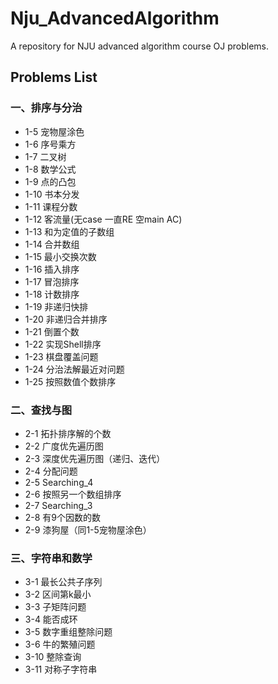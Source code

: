 # Nju_AdvancedAlgorithm
A repository for NJU advanced algorithm course OJ problems.
## Problems List
### 一、排序与分治
* 1-5 宠物屋涂色
* 1-6 序号乘方
* 1-7 二叉树
* 1-8 数学公式
* 1-9 点的凸包
* 1-10 书本分发
* 1-11 课程分数
* 1-12 客流量(无case 一直RE 空main AC)
* 1-13 和为定值的子数组
* 1-14 合并数组
* 1-15 最小交换次数
* 1-16 插入排序
* 1-17 冒泡排序
* 1-18 计数排序
* 1-19 非递归快排
* 1-20 非递归合并排序
* 1-21 倒置个数
* 1-22 实现Shell排序
* 1-23 棋盘覆盖问题
* 1-24 分治法解最近对问题
* 1-25 按照数值个数排序
### 二、查找与图
* 2-1 拓扑排序解的个数
* 2-2 广度优先遍历图
* 2-3 深度优先遍历图（递归、迭代）
* 2-4 分配问题
* 2-5 Searching_4
* 2-6 按照另一个数组排序
* 2-7 Searching_3
* 2-8 有9个因数的数
* 2-9 漆狗屋（同1-5宠物屋涂色）
### 三、字符串和数学
* 3-1 最长公共子序列
* 3-2 区间第k最小
* 3-3 子矩阵问题
* 3-4 能否成环
* 3-5 数字重组整除问题
* 3-6 牛的繁殖问题
* 3-10 整除查询
* 3-11 对称子字符串